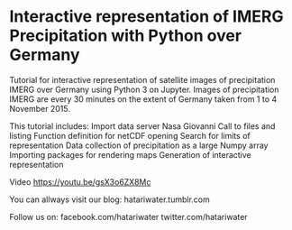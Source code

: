 # Interactive representation of IMERG Precipitation with Python over Germany

Tutorial for interactive representation of satellite images of precipitation IMERG over Germany using Python 3 on Jupyter. Images of precipitation IMERG are every 30 minutes on the extent of Germany taken from 1 to 4 November 2015.

This tutorial includes:
Import data server Nasa Giovanni
Call to files and listing
Function definition for netCDF opening
Search for limits of representation
Data collection of precipitation as a large Numpy array
Importing packages for rendering maps
Generation of interactive representation

Video
https://youtu.be/gsX3o6ZX8Mc

You can allways visit our blog:
hatariwater.tumblr.com

Follow us on:
facebook.com/hatariwater
twitter.com/hatariwater
